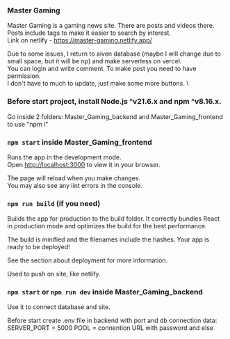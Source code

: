 ### Master Gaming

Master Gaming is a gaming news site. There are posts and videos there. Posts include tags to make it easier to search by interest. \
Link on netlify - https://master-gaming.netlify.app/ 

Due to some issues, I return to aiven database (maybe I will change due to small space, but it will be np) and make serverless on vercel. \
You can login and write comment. To make post you need to have permission. \
I don't have to much to update, just make some more buttons. \

### Before start project, install Node.js ^v21.6.x and npm ^v8.16.x.

Go inside 2 folders: Master_Gaming_backend and Master_Gaming_frontend to use "npm i"

### `npm start` inside Master_Gaming_frontend

Runs the app in the development mode.\
Open [http://localhost:3000](http://localhost:3000) to view it in your browser.

The page will reload when you make changes.\
You may also see any lint errors in the console.

### `npm run build` (if you need)

Builds the app for production to the build folder.
It correctly bundles React in production mode and optimizes the build for the best performance.

The build is minified and the filenames include the hashes.
Your app is ready to be deployed!

See the section about deployment for more information.

Used to push on site, like netlify.

### `npm start` or `npm run dev` inside Master_Gaming_backend

Use it to connect database and site.

Before start create .env file in backend with port and db connection data:
SERVER_PORT = 5000
POOL = connention URL with password and else